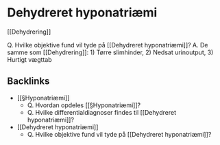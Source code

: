 # Dehydreret hyponatriæmi
[[Dehydrering]]

Q. Hvilke objektive fund vil tyde på [[Dehydreret hyponatriæmi]]?
A. De samme som [[Dehydrering]]: 1) Tørre slimhinder, 2) Nedsat urinoutput, 3) Hurtigt vægttab

## Backlinks
* [[§Hyponatriæmi]]
	* Q. Hvordan opdeles [[§Hyponatriæmi]]?
	* Q. Hvilke differentialdiagnoser findes til [[Dehydreret hyponatriæmi]]?
* [[Dehydreret hyponatriæmi]]
	* Q. Hvilke objektive fund vil tyde på [[Dehydreret hyponatriæmi]]?

<!-- #anki/tag/med/Geri #anki/deck/Medicine -->

<!-- {BearID:5E1F8B75-D8E4-4EAD-AE62-39E94FE9127A-21575-00002BD4E91CAAD6} -->
